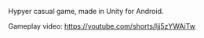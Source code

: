 Hypyer casual game, made in Unity for Android.

Gameplay video: https://youtube.com/shorts/ljj5zYWAiTw